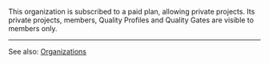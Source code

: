 This organization is subscribed to a paid plan, allowing private projects. Its private projects, members, Quality Profiles and Quality Gates are visible to members only.

---

See also: [Organizations](https://docs.codescan.io/hc/en-us/articles/360028097992-Organizations)
